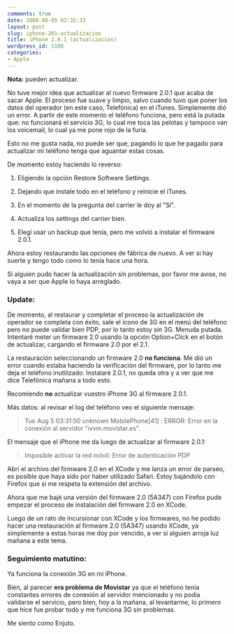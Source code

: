```yaml
---
comments: true
date: 2008-08-05 02:35:33
layout: post
slug: iphone-201-actualizacion
title: iPhone 2.0.1 (actualización)
wordpress_id: 3198
categories:
- Apple
---
```


**Nota:** pueden actualizar.





No tuve mejor idea que actualizar al nuevo firmware 2.0.1 que acaba de sacar Apple. El proceso fue suave y limpio, salvo cuando tuvo que poner los datos del operador (en este caso, Telefónica) en el iTunes. Simplemente dió un error. A partir de este momento el teléfono funciona, pero está la putada que: no funcionará el servicio 3G, lo cual me toca las pelotas y tampoco van los voicemail, lo cual ya me pone rojo de la furia.





Esto no me gusta nada, no puede ser que, pagando lo que he pagado para actualizar mi teléfono tenga que aguantar estas cosas.





De momento estoy haciendo lo reverso:






	
  1. Eligiendo la opción Restore Software Settings.

	
  2. Dejando que instale todo en el teléfono y reinicie el iTunes.

	
  3. En el momento de la pregunta del carrier le doy al "Sí".

	
  4. Actualiza los settings del carrier bien.

	
  5. Elegí usar un backup que tenía, pero me volvió a instalar el firmware 2.0.1.





Ahora estoy restaurando las opciones de fábrica de nuevo. A ver si hay suerte y tengo todo como lo tenía hace una hora.





Si alguien pudo hacer la actualización sin problemas, por favor me avise, no vaya a ser que Apple lo haya arreglado.





### Update:





De momento, al restaurar y completar el proceso la actualización de operador se completa con éxito, sale el icono de 3G en el menú del teléfono pero no puede validar bien PDP, por lo tanto estoy sin 3G. Menuda putada. Intentaré meter un firmware 2.0 usando la opción Option+Click en el botón de actualizar, cargando el firmware 2.0 por el 2.1.





La restauración seleccionando un firmware 2.0 **no funciona**. Me dió un error cuando estaba haciendo la verificación del firmware, por lo tanto me deja el teléfono inutilizado. Instalaré 2.0.1, no queda otra y a ver que me dice Telefónica mañana a todo esto.





Recomiendo **no** actualizar vuestro iPhone 3G al firmware 2.0.1.





Más datos: al revisar el log del teléfono veo el siguiente mensaje:





> Tue Aug  5 03:31:50 unknown MobilePhone[41] : ERROR: Error en la conexión al servidor "ivvm.movistar.es".





El mensaje que el iPhone me da luego de actualizar al firmware 2.0.1:





> Imposible activar la red móvil: Error de autenticación PDP





Abrí el archivo del firmware 2.0 en el XCode y me lanza un error de parseo, es posible que haya sido por haber utilizado Safari. Estoy bajándolo con Firefox que si me respeta la extensión del archivo.





Ahora que me bajé una versión del firmware 2.0 (5A347) con Firefox pude empezar el proceso de instalación del firmware 2.0 en XCode.





Luego de un rato de incursionar con XCode y los firmwares, no he podido hacer una restauración al firmware 2.0 (5A347) usando XCode, ya simplemente a estas horas me doy por vencido, a ver si alguien arroja luz mañana a este tema.





### Seguimiento matutino:





Ya funciona la conexión 3G en mi iPhone.





Bien, al parecer **era problema de Movistar** ya que el teléfono tenía constantes errores de conexión al servidor mencionado y no podía validarse el servicio, pero bien, hoy a la mañana, al levantarme, lo primero que hice fue probar todo y me funciona 3G sin problemas.





Me siento como Enjuto.
